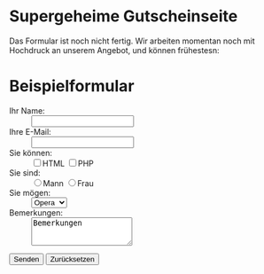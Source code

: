 
# Supergeheime Gutscheinseite

Das Formular ist noch nicht fertig.  Wir arbeiten momentan noch mit Hochdruck an unserem Angebot, und können frühestesn:

<!-- Formular:
* Name
* Firma
* Kontaktdaten
* Gutschein woher
* Wann
-->

<h1>Beispielformular</h1>
<form action="" method="post">
<!-- Hier die eigentlichen Formularfelder eintragen. Die folgenden sind Beispielangaben. -->
<dl>
<dt>Ihr Name:</dt>
<dd><input type="text" name="Versender" /></dd>
<dt>Ihre E-Mail:</dt>
<dd><input type="text" name="E-Mail" /></dd>
<dt>Sie können:</dt>
<dd><input type="checkbox" name="kannwas[]" value="HTML" />HTML <input type="checkbox" name="kannwas[]" value="PHP" />PHP</dd>
<dt>Sie sind:</dt>
<dd><input type="radio" name="sexus" value="M" />Mann <input type="radio" name="sexus" value="Frau" />Frau</dd>
<dt>Sie mögen:</dt>
<dd><select name="Browser"><option value="Opera">Opera</option><option value="Mozilla">Mozilla</option></select></dd>
<dt>Bemerkungen:</dt>
<dd><textarea name="Bemerkungen" rows="3" cols="20">Bemerkungen</textarea></dd>
</dl>
<!-- Ende der Beispielangaben -->
<p>
<input type="submit" value="Senden" />
<input type="reset" value="Zurücksetzen" />
</p>
</form>
